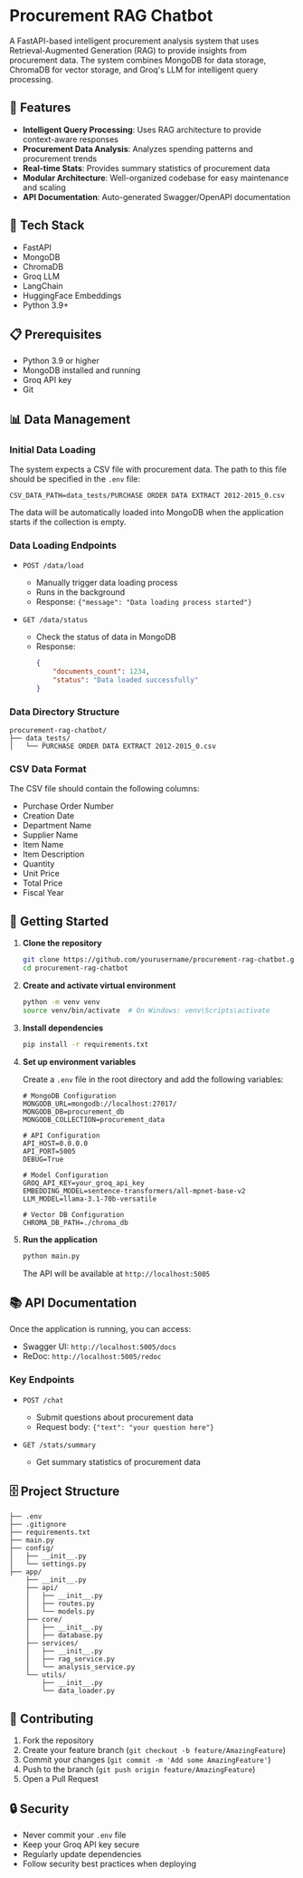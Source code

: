 # Procurement RAG Chatbot

A FastAPI-based intelligent procurement analysis system that uses Retrieval-Augmented Generation (RAG) to provide insights from procurement data. The system combines MongoDB for data storage, ChromaDB for vector storage, and Groq's LLM for intelligent query processing.

## 🌟 Features

- **Intelligent Query Processing**: Uses RAG architecture to provide context-aware responses
- **Procurement Data Analysis**: Analyzes spending patterns and procurement trends
- **Real-time Stats**: Provides summary statistics of procurement data
- **Modular Architecture**: Well-organized codebase for easy maintenance and scaling
- **API Documentation**: Auto-generated Swagger/OpenAPI documentation

## 🔧 Tech Stack

- FastAPI
- MongoDB
- ChromaDB
- Groq LLM
- LangChain
- HuggingFace Embeddings
- Python 3.9+

## 📋 Prerequisites

- Python 3.9 or higher
- MongoDB installed and running
- Groq API key
- Git


## 📊 Data Management

### Initial Data Loading

The system expects a CSV file with procurement data. The path to this file should be specified in the `.env` file:

```env
CSV_DATA_PATH=data_tests/PURCHASE ORDER DATA EXTRACT 2012-2015_0.csv
```

The data will be automatically loaded into MongoDB when the application starts if the collection is empty.

### Data Loading Endpoints

- `POST /data/load`
  - Manually trigger data loading process
  - Runs in the background
  - Response: `{"message": "Data loading process started"}`

- `GET /data/status`
  - Check the status of data in MongoDB
  - Response: 
    ```json
    {
        "documents_count": 1234,
        "status": "Data loaded successfully"
    }
    ```

### Data Directory Structure

```
procurement-rag-chatbot/
├── data_tests/
│   └── PURCHASE ORDER DATA EXTRACT 2012-2015_0.csv
```

### CSV Data Format

The CSV file should contain the following columns:
- Purchase Order Number
- Creation Date
- Department Name
- Supplier Name
- Item Name
- Item Description
- Quantity
- Unit Price
- Total Price
- Fiscal Year


## 🚀 Getting Started


1. **Clone the repository**
   ```bash
   git clone https://github.com/yourusername/procurement-rag-chatbot.git
   cd procurement-rag-chatbot
   ```

2. **Create and activate virtual environment**
   ```bash
   python -m venv venv
   source venv/bin/activate  # On Windows: venv\Scripts\activate
   ```

3. **Install dependencies**
   ```bash
   pip install -r requirements.txt
   ```

4. **Set up environment variables**
   
   Create a `.env` file in the root directory and add the following variables:
   ```env
   # MongoDB Configuration
   MONGODB_URL=mongodb://localhost:27017/
   MONGODB_DB=procurement_db
   MONGODB_COLLECTION=procurement_data

   # API Configuration
   API_HOST=0.0.0.0
   API_PORT=5005
   DEBUG=True

   # Model Configuration
   GROQ_API_KEY=your_groq_api_key
   EMBEDDING_MODEL=sentence-transformers/all-mpnet-base-v2
   LLM_MODEL=llama-3.1-70b-versatile

   # Vector DB Configuration
   CHROMA_DB_PATH=./chroma_db
   ```

5. **Run the application**


   ```bash
   python main.py
   ```

   The API will be available at `http://localhost:5005`

## 📚 API Documentation

Once the application is running, you can access:
- Swagger UI: `http://localhost:5005/docs`
- ReDoc: `http://localhost:5005/redoc`

### Key Endpoints

- `POST /chat`
  - Submit questions about procurement data
  - Request body: `{"text": "your question here"}`

- `GET /stats/summary`
  - Get summary statistics of procurement data

## 🗄️ Project Structure

```
├── .env
├── .gitignore
├── requirements.txt
├── main.py
├── config/
│   ├── __init__.py
│   └── settings.py
├── app/
    ├── __init__.py
    ├── api/
    │   ├── __init__.py
    │   ├── routes.py
    │   └── models.py
    ├── core/
    │   ├── __init__.py
    │   ├── database.py
    ├── services/
    │   ├── __init__.py
    │   ├── rag_service.py
    │   └── analysis_service.py
    └── utils/
        ├── __init__.py
        └── data_loader.py

```

## 🤝 Contributing

1. Fork the repository
2. Create your feature branch (`git checkout -b feature/AmazingFeature`)
3. Commit your changes (`git commit -m 'Add some AmazingFeature'`)
4. Push to the branch (`git push origin feature/AmazingFeature`)
5. Open a Pull Request

## 🔒 Security

- Never commit your `.env` file
- Keep your Groq API key secure
- Regularly update dependencies
- Follow security best practices when deploying